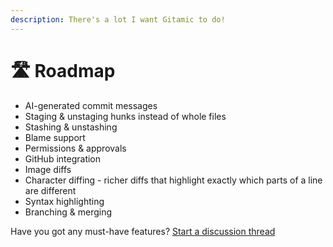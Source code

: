```yaml
---
description: There's a lot I want Gitamic to do!
---
```


# 🛣 Roadmap

* AI-generated commit messages
* Staging & unstaging hunks instead of whole files
* Stashing & unstashing
* Blame support
* Permissions & approvals
* GitHub integration
* Image diffs
* Character diffing - richer diffs that highlight exactly which parts of a line are different
* Syntax highlighting
* Branching & merging

Have you got any must-have features? [Start a discussion thread](https://github.com/simonhamp/gitamic-support/discussions/new?category=ideas)
